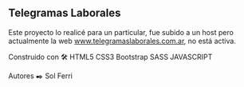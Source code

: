 ## Telegramas Laborales

Este proyecto lo realicé para un particular, fue subido a un host pero actualmente la web www.telegramaslaborales.com.ar, no está activa. 

Construido con 🛠️ HTML5 CSS3 Bootstrap SASS JAVASCRIPT

Autores ✒️ Sol Ferri

